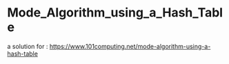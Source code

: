 # Mode_Algorithm_using_a_Hash_Table
a solution for : https://www.101computing.net/mode-algorithm-using-a-hash-table
